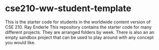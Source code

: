 # cse210-ww-student-template
This is the starter code for students in the worldwide content version of CSE 210.
Ray Enderle
This repository contains the starter code for many different projects. They are arranged folders by week. There is also an an empty sandbox project that can be used to play around with any concept you would like.
